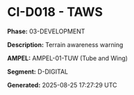 # CI-D018 - TAWS

**Phase:** 03-DEVELOPMENT

**Description:** Terrain awareness warning

**AMPEL:** AMPEL-01-TUW (Tube and Wing)

**Segment:** D-DIGITAL

**Generated:** 2025-08-25 17:27:29 UTC
